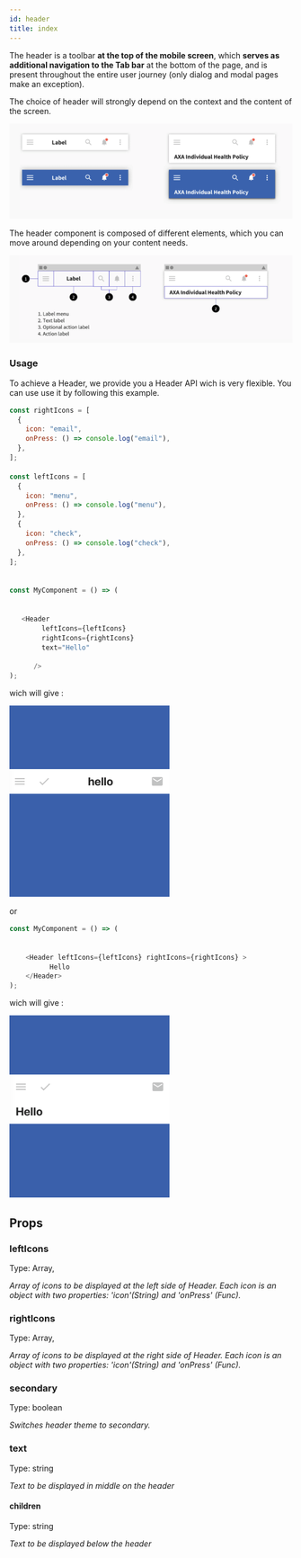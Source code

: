 ```yaml
---
id: header
title: index
---
```


The header is a toolbar **at the top of the mobile screen**, which **serves as additional navigation to the Tab bar** at the bottom of the page, and is present throughout the entire user journey (only dialog and modal pages make an exception).

The choice of header will strongly depend on the context and the content of the screen.

![img](../static/img/headd.png)


The header component is composed of different elements, which you can move around depending on your content needs.

![img](../static/img/header.png)

### Usage

To achieve a Header, we provide you a Header API wich is very flexible. You can use use it by following this example. 

````javascript
const rightIcons = [
  {
    icon: "email",
    onPress: () => console.log("email"),
  },
];

const leftIcons = [
  {
    icon: "menu",
    onPress: () => console.log("menu"),
  },
  {
    icon: "check",
    onPress: () => console.log("check"),
  },
];


const MyComponent = () => (


   <Header
        leftIcons={leftIcons}
        rightIcons={rightIcons}
        text="Hello"
     
      />
);

````

wich will give :

![img](../static/img/mom.png)


or

````javascript
const MyComponent = () => (


    <Header leftIcons={leftIcons} rightIcons={rightIcons} >
          Hello
    </Header>
);
````

wich will give :

![img](../static/img/memo.png)


## Props 

### leftIcons
Type: Array,

_Array of icons to be displayed at the left side of Header. Each icon is an object with two properties: 'icon'(String) and 'onPress' (Func)._

### rightIcons
Type: Array,

_Array of icons to be displayed at the right side of Header. Each icon is an object with two properties: 'icon'(String) and 'onPress' (Func)._


### secondary
Type: boolean

_Switches header theme to secondary._

### text
Type: string

_Text to be displayed in middle on the header_


#### children
Type: string

_Text to be displayed below the header_

